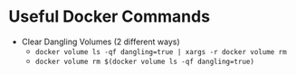 Useful Docker Commands
======================

* Clear Dangling Volumes (2 different ways)
    * `docker volume ls -qf dangling=true | xargs -r docker volume rm`
    * `docker volume rm $(docker volume ls -qf dangling=true)`
